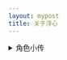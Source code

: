 ```yaml
---
layout: mypost
title: 关于浮心
---
```



<details> 
    <summary>角色小传</summary>
    浮心<女>
    设定：缺乏睡眠的少女，通过随身听里的奇异音乐让自己保持精神。
</details>
